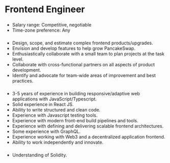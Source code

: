 # Frontend Engineer

### &#x20;<a href="#general-information" id="general-information"></a>

* Salary range: Competitive, negotiable
* Time-zone preference: Any

### &#x20;<a href="#your-responsibilities" id="your-responsibilities"></a>

* Design, scope, and estimate complex frontend products/upgrades.
* Envision and develop features to help grow PancakeSwap.
* Enthusiastically collaborate with a small team to plan projects at the task level.
* Collaborate with cross-functional partners on all aspects of product development.
* Identify and advocate for team-wide areas of improvement and best practices.

### &#x20;<a href="#skills-and-qualifications" id="skills-and-qualifications"></a>

* 3-5 years of experience in building responsive/adaptive web applications with JavaScript/Typescript.
* Solid experience in React JS.
* Ability to write structured and clean code.
* Experience with Javascript testing tools.
* Experience with modern front-end build pipelines and tools.
* Experience with defining and delivering scalable frontend architectures.
* Some experience with GraphQL.
* Experience working with Web3 and a decentralized application frontend.
* Ability to work independently and innovate.

### &#x20;<a href="#good-to-have" id="good-to-have"></a>

* Understanding of Solidity.

### &#x20;<a href="#how-to-apply" id="how-to-apply"></a>
